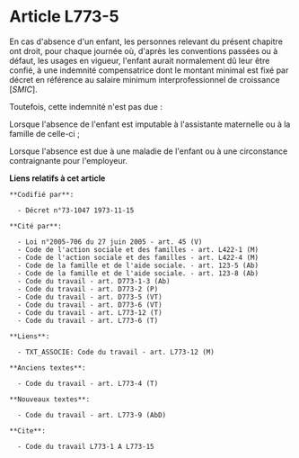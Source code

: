 # Article L773-5

En cas d'absence d'un enfant, les personnes relevant du présent chapitre ont droit, pour chaque journée où, d'après les
conventions passées ou à défaut, les usages en vigueur, l'enfant aurait normalement dû leur être confié, à une indemnité
compensatrice dont le montant minimal est fixé par décret en référence au salaire minimum interprofessionnel de croissance
[*SMIC*].

Toutefois, cette indemnité n'est pas due :

Lorsque l'absence de l'enfant est imputable à l'assistante maternelle ou à la famille de celle-ci ;

Lorsque l'absence est due à une maladie de l'enfant ou à une circonstance contraignante pour l'employeur.

**Liens relatifs à cet article**

	**Codifié par**:

	  - Décret n°73-1047 1973-11-15

	**Cité par**:

	  - Loi n°2005-706 du 27 juin 2005 - art. 45 (V)
	  - Code de l'action sociale et des familles - art. L422-1 (M)
	  - Code de l'action sociale et des familles - art. L422-4 (M)
	  - Code de la famille et de l'aide sociale. - art. 123-5 (Ab)
	  - Code de la famille et de l'aide sociale. - art. 123-8 (Ab)
	  - Code du travail - art. D773-1-3 (Ab)
	  - Code du travail - art. D773-2 (P)
	  - Code du travail - art. D773-5 (VT)
	  - Code du travail - art. D773-6 (VT)
	  - Code du travail - art. L773-12 (T)
	  - Code du travail - art. L773-6 (T)

	**Liens**:

	  - TXT_ASSOCIE: Code du travail - art. L773-12 (M)

	**Anciens textes**:

	  - Code du travail - art. L773-4 (T)

	**Nouveaux textes**:

	  - Code du travail - art. L773-9 (AbD)

	**Cite**:

	  - Code du travail L773-1 A L773-15
